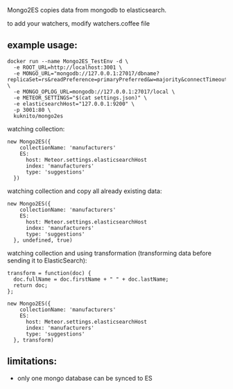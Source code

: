 Mongo2ES copies data from mongodb to elasticsearch.


to add your watchers, modify watchers.coffee file

example usage:
------------
```
docker run --name Mongo2ES_TestEnv -d \
  -e ROOT_URL=http://localhost:3001 \
  -e MONGO_URL="mongodb://127.0.0.1:27017/dbname?replicaSet=rs&readPreference=primaryPreferred&w=majority&connectTimeoutMS=60000&socketTimeoutMS=60000" \
  -e MONGO_OPLOG_URL=mongodb://127.0.0.1:27017/local \
  -e METEOR_SETTINGS="$(cat settings.json)" \
  -e elasticsearchHost="127.0.0.1:9200" \
  -p 3001:80 \
  kuknito/mongo2es
```



watching collection:
```
new Mongo2ES({
    collectionName: 'manufacturers'
    ES:
      host: Meteor.settings.elasticsearchHost
      index: 'manufacturers'
      type: 'suggestions'
  })
```

watching collection and copy all already existing data:
```
new Mongo2ES({
    collectionName: 'manufacturers'
    ES:
      host: Meteor.settings.elasticsearchHost
      index: 'manufacturers'
      type: 'suggestions'
  }, undefined, true)
```

watching collection and using transformation (transforming data before sending it to ElasticSearch):
```
transform = function(doc) {
  doc.fullName = doc.firstName + " " + doc.lastName;
  return doc;
};

new Mongo2ES({
    collectionName: 'manufacturers'
    ES:
      host: Meteor.settings.elasticsearchHost
      index: 'manufacturers'
      type: 'suggestions'
  }, transform)
```

limitations:
-------------
- only one mongo database can be synced to ES